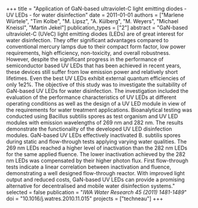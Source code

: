 +++
title = "Application of GaN-based ultraviolet-C light emitting diodes - UV LEDs - for water disinfection"
date = 2011-01-01
authors = ["Marlene Würtele", "Tim Kolbe", "M. Lipsz", "A. Külberg", "M. Weyers", "Michael Kneissl", "Martin Jekel"]
publication_types = ["2"]
abstract = "GaN-based ultraviolet-C (UVeC) light emitting diodes (LEDs) are of great interest for water disinfection. They offer significant advantages compared to conventional mercury lamps due to their compact form factor, low power requirements, high efficiency, non-toxicity, and overall robustness. However, despite the significant progress in the performance of semiconductor based UV LEDs that has been achieved in recent years, these devices still suffer from low emission power and relatively short lifetimes. Even the best UV LEDs exhibit external quantum efficiencies of only 1e2%. The objective of this study was to investigate the suitability of GaN-based UV LEDs for water disinfection. The investigation included the evaluation of the performance characteristics of UV LEDs at different operating conditions as well as the design of a UV LED module in view of the requirements for water treatment applications. Bioanalytical testing was conducted using Bacillus subtilis spores as test organism and UV LED modules with emission wavelengths of 269 nm and 282 nm. The results demonstrate the functionality of the developed UV LED disinfection modules. GaN-based UV LEDs effectively inactivated B. subtilis spores during static and flow-through tests applying varying water qualities. The 269 nm LEDs reached a higher level of inactivation than the 282 nm LEDs for the same applied fluence. The lower inactivation achieved by the 282 nm LEDs was compensated by their higher photon flux. First flow-through tests indicate a linear correlation between inactivation and fluence, demonstrating a well designed flow-through reactor. With improved light output and reduced costs, GaN-based UV LEDs can provide a promising alternative for decentralised and mobile water  disinfection systems."
selected = false
publication = "*IWA Water Research 45 (2011) 1481-1489*"
doi = "10.1016/j.watres.2010.11.015"
projects = ["techneau"]
+++

